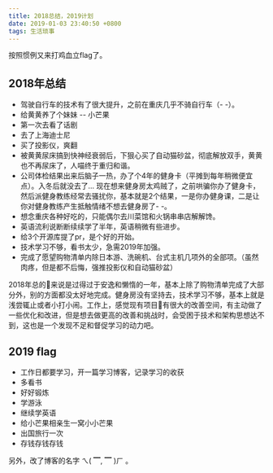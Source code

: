 ```yaml
---
title: 2018总结，2019计划
date: 2019-01-03 23:40:50 +0800
tags: 生活琐事
---
```


按照惯例又来打鸡血立flag了。
<!-- more -->

## 2018年总结

- 驾驶自行车的技术有了很大提升，之前在重庆几乎不骑自行车（- -）。
- 给黄黄养了个妹妹 -- 小芒果
- 第一次去看了话剧
- 去了上海迪士尼
- 买了投影仪，爽翻
- 被黄黄尿床搞到快神经衰弱后，下狠心买了自动猫砂盆，彻底解放双手，黄黄也不再尿床了，人喵终于重归和谐。
- 公司体检结果出来后脑子一热，办了个4年的健身卡（平摊到每年稍微便宜点）。入冬后就没去了... 现在想来健身房太鸡贼了，之前哄骗你办了健身卡，然后派健身教练经常去骚扰你，基本就是2个结果，一是你办健身课，二是让你对健身教练产生抵触情绪不想去健身房了- -。
- 想念重庆各种好吃的，只能偶尔去川菜馆和火锅串串店解解馋。
- 英语流利说断断续续学了半年，英语稍微有些进步。
- 给3个开源库提了pr，是个好的开始。
- 技术学习不够，看书太少，急需2019年加强。
- 完成了愿望购物清单内除日本游、洗碗机、台式主机几项外的全部项。（虽然肉疼，但是都不后悔，强推投影仪和自动猫砂盆）

2018年总的来说是过得过于安逸和懒惰的一年，基本上除了购物清单完成了大部分外，别的方面都没太好地完成。健身房没有坚持去，技术学习不够，基本上就是浅尝辄止或者小打小闹。工作上，感觉现有项目有很大的改善空间，有主动做了一些优化和改进，但是想去做更高的改善和挑战时，会受困于技术和架构思想达不到，这也是一个发现不足和督促学习的动力吧。

## 2019 flag

- 工作日都要学习，开一篇学习博客，记录学习的收获
- 多看书
- 好好锻炼
- 学游泳
- 继续学英语
- 给小芒果相亲生一窝小小芒果
- 出国旅行一次
- 存钱存钱存钱

另外，改了博客的名字 ㄟ( ▔, ▔ )ㄏ 。